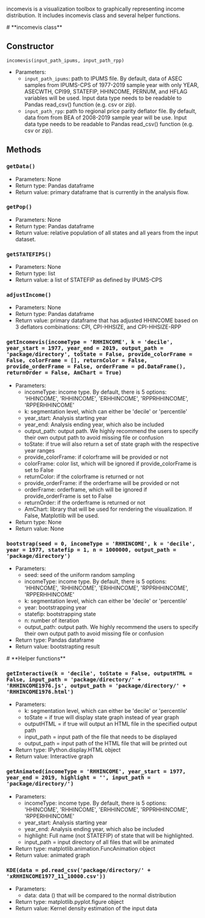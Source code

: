 incomevis is a visualization toolbox to graphically representing income distribution. It includes incomevis class and several helper functions.

<div id='id-section1'/>
# **incomevis class**

## Constructor
`incomevis(input_path_ipums, input_path_rpp)`
* Parameters:
    * `input_path_ipums`: path to IPUMS file. By default, data of ASEC samples from IPUMS-CPS of 1977-2019 sample year with only YEAR, ASECWTH, CPI99, STATEFIP, HHINCOME, PERNUM, and HFLAG variables will be used. Input data type needs to be readable to Pandas read_csv() function (e.g. csv or zip).
    * `input_path_rpp`: path to regional price parity deflator file. By default, data from from BEA of 2008-2019 sample year will be use. Input data type needs to be readable to Pandas read_csv() function (e.g. csv or zip).
    
## Methods

### `getData()`
* Parameters: None
* Return type: Pandas dataframe 
* Return value: primary dataframe that is currently in the analysis flow.
     
### `getPop()`
* Parameters: None
* Return type: Pandas dataframe
* Return value: relative population of all states and all years from the input dataset.

### `getSTATEFIPS()`
* Parameters: None
* Return type: list
* Return value: a list of STATEFIP as defined by IPUMS-CPS
     
### `adjustIncome()`
* Parameters: None
* Return type: Pandas dataframe
* Return value: primary dataframe that has adjusted HHINCOME based on 3 deflators combinations: CPI, CPI-HHSIZE, and CPI-HHSIZE-RPP
     
### `getIncomevis(incomeType = 'RHHINCOME', k = 'decile', year_start = 1977, year_end = 2019, output_path = 'package/directory', toState = False, provide_colorFrame = False, colorFrame = [], returnColor = False, provide_orderFrame = False, orderFrame = pd.DataFrame(), returnOrder = False, AmChart = True)`
* Parameters:
    * incomeType: income type. By default, there is 5 options: 'HHINCOME', 'RHHINCOME', 'ERHHINCOME', 'RPPRHHINCOME', 'RPPERHHINCOME'
    * k: segmentation level, which can either be 'decile' or 'percentile'
    * year_start: Analysis starting year
    * year_end: Analysis ending year, which also be included
    * output_path: output path. We highly recommend the users to specify their own output path to avoid missing file or confusion
    * toState: if true will also return a set of state graph with the respective year ranges
    * provide_colorFrame: if colorframe will be provided or not
    * colorFrame: color list, which will be ignored if provide_colorFrame is set to False
    * returnColor: if the colorframe is returned or not
    * provide_orderFrame: if the orderframe will be provided or not
    * orderFrame: orderframe, which will be ignored if provide_orderFrame is set to False
    * returnOrder: if the orderframe is returned or not
    * AmChart: library that will be used for rendering the visualization. If False, Matplotlib will be used.
* Return type: None
* Return value: None

### `bootstrap(seed = 0, incomeType = 'RHHINCOME', k = 'decile', year = 1977, statefip = 1, n = 1000000, output_path = 'package/directory')`
* Parameters:
    * seed: seed of the uniform random sampling
    * incomeType: income type. By default, there is 5 options: 'HHINCOME', 'RHHINCOME', 'ERHHINCOME', 'RPPRHHINCOME', 'RPPERHHINCOME'
    * k: segmentation level, which can either be 'decile' or 'percentile'
    * year: bootstrapping year
    * statefip: bootstrapping state
    * n: number of iteration
    * output_path: output path. We highly recommend the users to specify their own output path to avoid missing file or confusion
* Return type: Pandas dataframe
* Return value: bootstrapting result

<div id='id-section2'/>
# **Helper functions**

### `getInteractive(k = 'decile', toState = False, outputHTML = False, input_path = 'package/directory/' + 'RHHINCOME1976.js', output_path = 'package/directory/' + 'RHHINCOME1976.html')`
* Parameters:
    * k: segmentation level, which can either be 'decile' or 'percentile'
    * toState = if true will display state graph instead of year graph
    * outputHTML = if true will output an HTML file in the specified output path
    * input_path = input path of the file that needs to be displayed
    * output_path = input path of the HTML file that will be printed out
* Return type: IPython.display.HTML object
* Return value: Interactive graph

### `getAnimated(incomeType = 'RHHINCOME', year_start = 1977, year_end = 2019, highlight = '', input_path = 'package/directory/')`
* Parameters:
    * incomeType: income type. By default, there is 5 options: 'HHINCOME', 'RHHINCOME', 'ERHHINCOME', 'RPPRHHINCOME', 'RPPERHHINCOME'
    * year_start: Analysis starting year
    * year_end: Analysis ending year, which also be included
    * highlight: Full name (not STATEFIP) of state that will be highlighted.
    * input_path = input directory of all files that will be animated
* Return type: matplotlib.animation.FuncAnimation object
* Return value: animated graph

### `KDE(data = pd.read_csv('package/directory/' + 'xRHHINCOME1977_11_10000.csv'))`
* Parameters:
   * data: data () that will be compared to the normal distribution
* Return type: matplotlib.pyplot.figure object
* Return value: Kernel density estimation of the input data
